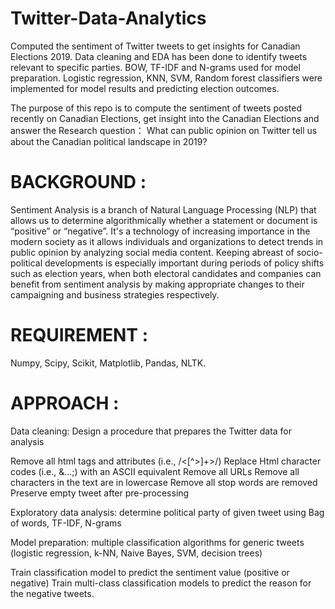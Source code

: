 # Twitter-Data-Analytics

Computed the sentiment of Twitter tweets to get insights for Canadian Elections 2019. Data cleaning and EDA has been done to identify tweets relevant to specific parties. BOW, TF-IDF and N-grams used for model preparation. Logistic regression, KNN, SVM, Random forest classifiers were implemented for model results and predicting election outcomes.


The purpose of this repo is to compute the sentiment of tweets posted recently on Canadian Elections, get insight into the Canadian Elections and answer the Research question： What can public opinion on Twitter tell us about the Canadian political landscape in 2019?

# BACKGROUND : 

Sentiment Analysis is a branch of Natural Language Processing (NLP) that allows us to determine algorithmically whether a statement or document is “positive” or “negative”. It's a technology of increasing importance in the modern society as it allows individuals and organizations to detect trends in public opinion by analyzing social media content. Keeping abreast of socio-political developments is especially important during periods of policy shifts such as election years, when both electoral candidates and companies can benefit from sentiment analysis by making appropriate changes to their campaigning and business strategies respectively. 

# REQUIREMENT :

Numpy, Scipy, Scikit, Matplotlib, Pandas, NLTK. 

# APPROACH :

Data cleaning: Design a procedure that prepares the Twitter data for analysis

Remove all html tags and attributes (i.e., /<[^>]+>/)
Replace Html character codes (i.e., &...;) with an ASCII equivalent
Remove all URLs
Remove all characters in the text are in lowercase
Remove all stop words are removed
Preserve empty tweet after pre-processing 

Exploratory data analysis: determine political party of given tweet using Bag of words, TF-IDF, N-grams

Model preparation: multiple classification algorithms for generic tweets (logistic regression, k-NN, Naive Bayes, SVM, decision trees)

Train classification model to predict the sentiment value (positive or negative)
Train multi-class classification models to predict the reason for the negative tweets. 
